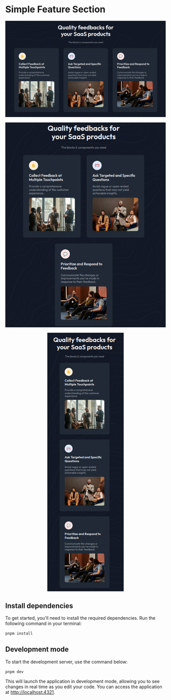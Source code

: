 # Simple Feature Section


<div align="center">

  ![feature 1280](doc/images/1280.png)

  ![feature 1024](doc/images/1024.png)

  ![feature 640](doc/images/640.png)
</div>

## Install dependencies

To get started, you'll need to install the required dependencies. Run the following command in your terminal:

```sh
pnpm install
```

## Development mode

To start the development server, use the command below:

```sh
pnpm dev
```

This will launch the application in development mode, allowing you to see changes in real time as you edit your code. You can access the application at [http://localhost:4321](http://localhost:4321).